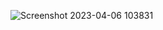 ![Screenshot 2023-04-06 103831](https://user-images.githubusercontent.com/116851212/230338778-94c5ef1d-fdcb-40de-932c-d06ca5470c07.png) 

